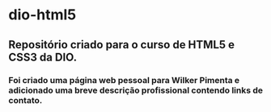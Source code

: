 # dio-html5

## Repositório criado para o curso de HTML5 e CSS3 da DIO.

### Foi criado uma página web  pessoal para Wilker Pimenta e adicionado uma breve descrição profissional contendo links de contato.

